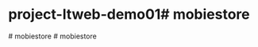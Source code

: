 # project-ltweb-demo01#   m o b i e s t o r e  
 #   m o b i e s t o r e  
 #   m o b i e s t o r e  
 
